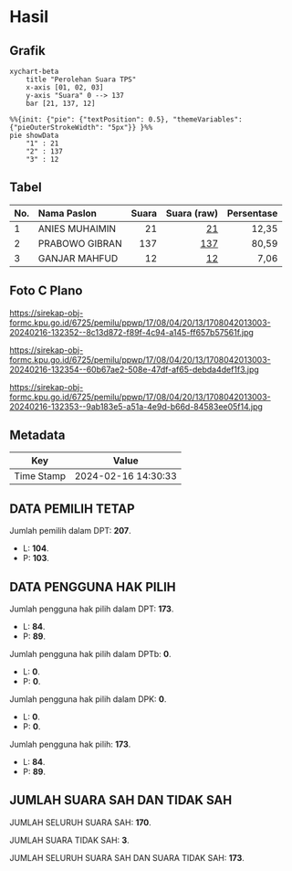 # Hasil

## Grafik

```mermaid
xychart-beta
    title "Perolehan Suara TPS"
    x-axis [01, 02, 03]
    y-axis "Suara" 0 --> 137
    bar [21, 137, 12]
```

```mermaid
%%{init: {"pie": {"textPosition": 0.5}, "themeVariables": {"pieOuterStrokeWidth": "5px"}} }%%
pie showData
    "1" : 21
    "2" : 137
    "3" : 12
```

## Tabel

| No. | Nama Paslon    | Suara | Suara (raw) | Persentase |
|:--- |:-------------- | -----:| -----------:| ----------:|
| 1   | ANIES MUHAIMIN | 21    | [21][p-1]   | 12,35      |
| 2   | PRABOWO GIBRAN | 137   | [137][p-2]  | 80,59      |
| 3   | GANJAR MAHFUD  | 12    | [12][p-3]   | 7,06       |


[p-1]: https://github.com/gigit-pemilu/pemilu-2024-17-bengkulu/blob/main/pilpres/hitung-suara/sub/17-bengkulu/sub/08-kepahiang/sub/04-kepahiang/sub/2013-karang-anyar/sub/003-tps/sub/paslon-1.txt
[p-2]: https://github.com/gigit-pemilu/pemilu-2024-17-bengkulu/blob/main/pilpres/hitung-suara/sub/17-bengkulu/sub/08-kepahiang/sub/04-kepahiang/sub/2013-karang-anyar/sub/003-tps/sub/paslon-2.txt
[p-3]: https://github.com/gigit-pemilu/pemilu-2024-17-bengkulu/blob/main/pilpres/hitung-suara/sub/17-bengkulu/sub/08-kepahiang/sub/04-kepahiang/sub/2013-karang-anyar/sub/003-tps/sub/paslon-3.txt

## Foto C Plano

https://sirekap-obj-formc.kpu.go.id/6725/pemilu/ppwp/17/08/04/20/13/1708042013003-20240216-132352--8c13d872-f89f-4c94-a145-ff657b57561f.jpg

https://sirekap-obj-formc.kpu.go.id/6725/pemilu/ppwp/17/08/04/20/13/1708042013003-20240216-132354--60b67ae2-508e-47df-af65-debda4def1f3.jpg

https://sirekap-obj-formc.kpu.go.id/6725/pemilu/ppwp/17/08/04/20/13/1708042013003-20240216-132353--9ab183e5-a51a-4e9d-b66d-84583ee05f14.jpg


## Metadata

| Key        | Value               |
| ---------- | ------------------- |
| Time Stamp | 2024-02-16 14:30:33 |


## DATA PEMILIH TETAP

Jumlah pemilih dalam DPT: **207**.
 * L: **104**.
 * P: **103**.

## DATA PENGGUNA HAK PILIH

Jumlah pengguna hak pilih dalam DPT: **173**.
 * L: **84**.
 * P: **89**.

Jumlah pengguna hak pilih dalam DPTb: **0**.
 * L: **0**.
 * P: **0**.

Jumlah pengguna hak pilih dalam DPK: **0**.
 * L: **0**.
 * P: **0**.

Jumlah pengguna hak pilih: **173**.
 * L: **84**.
 * P: **89**.

## JUMLAH SUARA SAH DAN TIDAK SAH

JUMLAH SELURUH SUARA SAH: **170**.

JUMLAH SUARA TIDAK SAH: **3**.

JUMLAH SELURUH SUARA SAH DAN SUARA TIDAK SAH: **173**.


